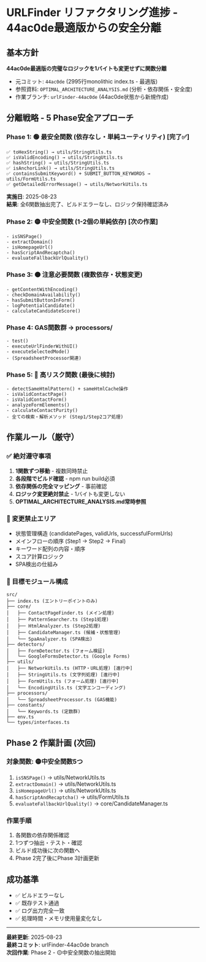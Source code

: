# URLFinder リファクタリング進捗 - 44ac0de最適版からの安全分離

## 基本方針
**44ac0de最適版の完璧なロジックを1バイトも変更せずに関数分離**
- 元コミット: `44ac0de` (2995行monolithic index.ts - 最適版)
- 参照資料: `OPTIMAL_ARCHITECTURE_ANALYSIS.md` (分析・依存関係・安全度)
- 作業ブランチ: `urlFinder-44ac0de` (44ac0de状態から新規作成)

## 分離戦略 - 5 Phase安全アプローチ

### Phase 1: 🟢 最安全関数 (依存なし・単純ユーティリティ) [完了✅]
```
✅ toHexString() → utils/StringUtils.ts
✅ isValidEncoding() → utils/StringUtils.ts  
✅ hashString() → utils/StringUtils.ts
✅ isAnchorLink() → utils/StringUtils.ts
✅ containsSubmitKeyword() + SUBMIT_BUTTON_KEYWORDS → utils/FormUtils.ts
✅ getDetailedErrorMessage() → utils/NetworkUtils.ts
```
**実施日**: 2025-08-23  
**結果**: 全6関数抽出完了、ビルドエラーなし、ロジック保持確認済み

### Phase 2: 🟡 中安全関数 (1-2個の単純依存) [次の作業]
```
- isSNSPage()
- extractDomain()  
- isHomepageUrl()
- hasScriptAndRecaptcha()
- evaluateFallbackUrlQuality()
```

### Phase 3: 🟠 注意必要関数 (複数依存・状態変更)
```
- getContentWithEncoding()
- checkDomainAvailability() 
- hasSubmitButtonInForm()
- logPotentialCandidate()
- calculateCandidateScore()
```

### Phase 4: GAS関数群 → processors/
```
- test()
- executeUrlFinderWithUI()
- executeSelectedMode()  
- (SpreadsheetProcessor関連)
```

### Phase 5: 🔴 高リスク関数 (最後に検討)
```
- detectSameHtmlPattern() + sameHtmlCache操作
- isValidContactPage()
- isValidContactForm() 
- analyzeFormElements()
- calculateContactPurity()
- 全ての検索・解析メソッド (Step1/Step2コア処理)
```

## 作業ルール（厳守）

### ✅ 絶対遵守事項
1. **1関数ずつ移動** - 複数同時禁止
2. **各段階でビルド確認** - npm run build必須
3. **依存関係の完全マッピング** - 事前確認
4. **ロジック変更絶対禁止** - 1バイトも変更しない
5. **OPTIMAL_ARCHITECTURE_ANALYSIS.md常時参照**

### 🚨 変更禁止エリア
- 状態管理構造 (candidatePages, validUrls, successfulFormUrls)
- メインフローの順序 (Step1 → Step2 → Final)
- キーワード配列の内容・順序
- スコア計算ロジック
- SPA検出の仕組み

### 📁 目標モジュール構成
```
src/
├── index.ts (エントリーポイントのみ)
├── core/
│   ├── ContactPageFinder.ts (メイン処理)
│   ├── PatternSearcher.ts (Step1処理) 
│   ├── HtmlAnalyzer.ts (Step2処理)
│   ├── CandidateManager.ts (候補・状態管理)
│   └── SpaAnalyzer.ts (SPA検出)
├── detectors/
│   ├── FormDetector.ts (フォーム検証)
│   └── GoogleFormsDetector.ts (Google Forms)
├── utils/
│   ├── NetworkUtils.ts (HTTP・URL処理) [進行中]
│   ├── StringUtils.ts (文字列処理) [進行中] 
│   ├── FormUtils.ts (フォーム処理) [進行中]
│   └── EncodingUtils.ts (文字エンコーディング)
├── processors/
│   └── SpreadsheetProcessor.ts (GAS機能)
├── constants/
│   └── Keywords.ts (定数群)
├── env.ts
└── types/interfaces.ts
```

## Phase 2 作業計画 (次回)

### 対象関数: 🟡中安全関数5つ
1. `isSNSPage()` → utils/NetworkUtils.ts
2. `extractDomain()` → utils/NetworkUtils.ts  
3. `isHomepageUrl()` → utils/NetworkUtils.ts
4. `hasScriptAndRecaptcha()` → utils/FormUtils.ts
5. `evaluateFallbackUrlQuality()` → core/CandidateManager.ts

### 作業手順
1. 各関数の依存関係確認
2. 1つずつ抽出・テスト・確認
3. ビルド成功後に次の関数へ
4. Phase 2完了後にPhase 3計画更新

## 成功基準
- ✅ ビルドエラーなし
- ✅ 既存テスト通過  
- ✅ ログ出力完全一致
- ✅ 処理時間・メモリ使用量変化なし

---
**最終更新**: 2025-08-23  
**最終コミット**: urlFinder-44ac0de branch  
**次回作業**: Phase 2 - 🟡中安全関数の抽出開始